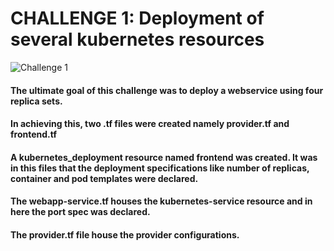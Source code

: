 # CHALLENGE 1: Deployment of several kubernetes resources

![Challenge 1](https://drive.google.com/uc?export=view&id=1HCJC-Q6yJlD-oNY2CrO5QFYA_Mg1IBKm)

#### The ultimate goal of this challenge was to deploy a webservice using four replica sets.

#### In achieving this, two .tf files were created namely provider.tf and frontend.tf

#### A kubernetes_deployment resource named frontend was created. It was in this files that the deployment specifications like number of replicas, container and pod templates were declared.

#### The webapp-service.tf houses the kubernetes-service resource and in here the port spec was declared.

#### The provider.tf file house the provider configurations.